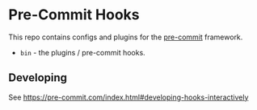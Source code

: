 # Pre-Commit Hooks

This repo contains configs and plugins for the [pre-commit](https://pre-commit.com/)
framework.

- `bin` - the plugins / pre-commit hooks.

## Developing

See https://pre-commit.com/index.html#developing-hooks-interactively
